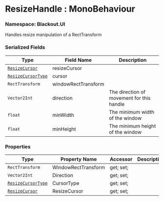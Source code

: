 # ResizeHandle : MonoBehaviour
### Namespace: Blackout.UI


Handles resize manipulation of a RectTransform


 ### Serialized Fields

 | Type | Field Name | Description |
| --- | --- | --- |
| [`ResizeCursor`](ResizeCursor.md) | resizeCursor |  |
| [`ResizeCursorType`](ResizeCursorType.md) | cursor |  |
| `RectTransform` | windowRectTransform |  |
| `Vector2Int` | direction | The direction of movement for this handle |
| `float` | minWidth | The minimum width of the window |
| `float` | minHeight | The minimum height of the window |


 ### Properties
| Type | Property Name | Accessor | Description |
| --- | --- | --- | --- |
 | `RectTransform` | WindowRectTransform | get; set;  |  |
 | `Vector2Int` | Direction | get; set;  |  |
 | [`ResizeCursorType`](ResizeCursorType.md) | CursorType | get; set;  |  |
 | [`ResizeCursor`](ResizeCursor.md) | ResizeCursor | get; set;  |  |
